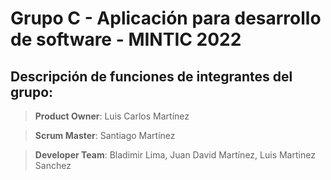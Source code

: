 # Grupo C - Aplicación para desarrollo de software - MINTIC 2022

## Descripción de funciones de integrantes del grupo:
> **Product Owner**:
Luis Carlos Martínez

> **Scrum Master**:
Santiago Martínez

> **Developer Team**:
Bladimir Lima, 
Juan David Martínez, 
Luis Martinez Sanchez
